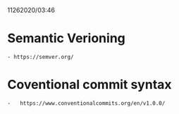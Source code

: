 11262020/03:46

# Semantic Verioning
    - https://semver.org/
# Coventional commit syntax
    -   https://www.conventionalcommits.org/en/v1.0.0/